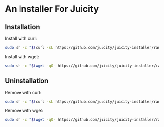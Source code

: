 # An Installer For Juicity

## Installation

Install with curl:

```sh
sudo sh -c "$(curl -sL https://github.com/juicity/juicity-installer/raw/master/installer.sh)"
```

Install with wget:

```sh
sudo sh -c "$(wget -qO- https://github.com/juicity/juicity-installer/raw/master/installer.sh)"
```

## Uninstallation

Remove with curl:

```sh
sudo sh -c "$(curl -sL https://github.com/juicity/juicity-installer/raw/master/uninstaller.sh)"
```

Remove with wget:

```sh
sudo sh -c "$(wget -qO- https://github.com/juicity/juicity-installer/raw/master/uninstaller.sh)"
```